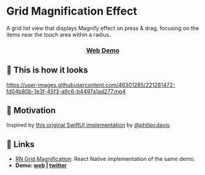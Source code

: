 # Grid Magnification Effect

A grid list view that displays Magnify effect on press & drag, focusing on the items near the touch area within a radius.

<h3 align="center">
  <a href="https://aashu-dubey.github.io/flutter-samples/#/grid-magnification">
    Web Demo
  </a>
</h3>

## 👀 This is how it looks

https://user-images.githubusercontent.com/46301285/221281472-fd04b80b-1e3f-45f3-a9c6-b4497a1ad277.mp4

## 🌻 Motivation

Inspired by [this original SwiftUI implementation](https://twitter.com/philipcdavis/status/1549409119131488256) by [@philipcdavis](https://twitter.com/philipcdavis).

## 🔗 Links

- [RN Grid Magnification](https://github.com/Aashu-Dubey/react-native-animation-samples/tree/main/src/samples/grid_magnification): React Native implementation of the same demo.
- **Demo: [web](https://aashu-dubey.github.io/flutter-samples/#/grid-magnification) \| [twitter](https://twitter.com/aashudubey_ad/status/1629217199838879744)**
